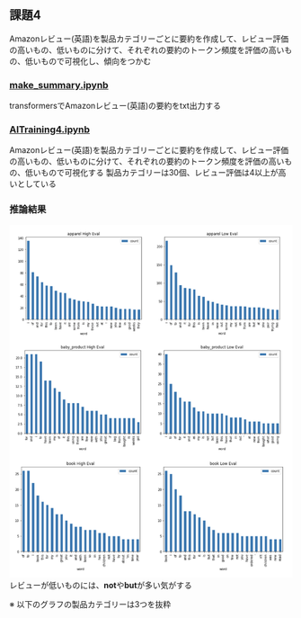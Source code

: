 ## 課題4
Amazonレビュー(英語)を製品カテゴリーごとに要約を作成して、レビュー評価の高いもの、低いものに分けて、それぞれの要約のトークン頻度を評価の高いもの、低いもので可視化し、傾向をつかむ

### [make_summary.ipynb](./make_summary.ipynb)
transformersでAmazonレビュー(英語)の要約をtxt出力する

### [AITraining4.ipynb](./AITraining4.ipynb)
Amazonレビュー(英語)を製品カテゴリーごとに要約を作成して、レビュー評価の高いもの、低いものに分けて、それぞれの要約のトークン頻度を評価の高いもの、低いもので可視化する
製品カテゴリーは30個、レビュー評価は4以上が高いとしている

### 推論結果
![freq_words](./freq_words.png)
レビューが低いものには、**not**や**but**が多い気がする

※ 以下のグラフの製品カテゴリーは3つを抜粋